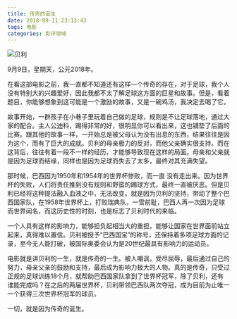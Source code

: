 ```yaml
---
title: 传奇的诞生
date: 2018-09-11 23:13:43
tags: 电影
categories: 影评领域
---
```


![贝利](https://upload-images.jianshu.io/upload_images/3478485-e56b20f2b1117a67.png?imageMogr2/auto-orient/strip%7CimageView2/2/w/1240)

9月9日，星期天，公元2018年。

<!--less-->

在看这部电影之前，我一直都不知道还有这样一个传奇的存在，对于足球，我个人没有特别大的兴趣爱好，因此我都不太了解足球这方面的巨星和故事。但是，看着题目，你能够想象到这可能是一个激励的故事，又是一碗鸡汤，我决定去喝了它。

故事开始，一群孩子在小巷子里玩着自己做的足球，规则是不让足球落地，通过大家的配合。主人公迪科，踢得非常的好，很明显你可以看出来，这也铺垫了后面的比赛。跟其他的故事一样，一开始总是被父母认为没有出息的东西，结果往往是因为这个，而有了巨大的成就。贝利的母亲极力的反对，而他父亲确实很支持。而在这背后，往往有着一段不一样的经历，才能够导致现在这样的局面。母亲和父亲就是因为足球而结缘，同样也是因为足球而失去了太多，最终对其充满失望。

那时候，巴西因为1950年和1954年的世界杯惨败，而一直 没有走出来。因为世界杯的失败，人们将责任推到没有规则和野蛮的踢球方式，最终一直被厌恶。但是贝利已经将这种提法融入血液之中，无法改变。就是因为贝利的坚持，带动了整个巴西国家队，在1958年世界杯上，打败瑞典队，一雪前耻，巴西人再一次因为足球而世界闻名，而这历史性的时刻，也是标志了贝利时代的来临。

一个人具有这样的影响力，能够担负起相当大的重担，能够让国家在世界面前站立起来，真得难以置信。贝利被授予“巴西国宝”的称号，还保持着多项足球方面的记录，至今无人能打破，被国际奥委会认为是20世纪最具有影响力的运动员。

电影就是讲贝利的一生，就是传奇的一生。被人嘲讽，受尽屈辱，最后通过自己的努力，母亲父亲的鼓励和支持，最后成为影响力极大的人物。真的是传奇，只受过正规的足球训练18个月，就帮助巴西国家队拿到了世界杯冠军，除了贝利，还有谁能完成吗？在之后的两届世界杯，贝利带领巴西队两次夺冠，成为目前为止唯一一个获得三次世界杯冠军的球员。

一切，就是因为传奇的诞生。